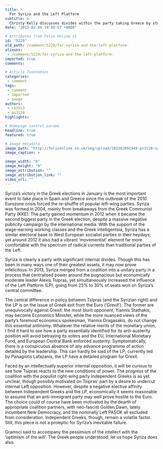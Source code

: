 ```yaml
---
title: >
  For Syriza and the Left Platform
subtitle: >
  Christy Kelly discusses divides within the party taking Greece by storm
date: "2015-02-09 19:49:57 +0000"

# Attributes from Felix Online V1
id: "5229"
old_path: /comment/5229/for-syriza-and-the-left-platform-
aliases:
 - /comment/5229/for-syriza-and-the-left-platform-
imported: true
comments:

# Article Taxonomies
categories:
 - comment
tags:
 - comment
 - imported
 - image
authors:
 - ck2513
 - ps3110
highlights:

# Homepage control params
headline: true
featured: true

# Image metadata
image_path: "http://felixonline.co.uk/img/upload/201502091949-ps3110-screen-shot-2015-02-09-at-19.49.24.png"
image_caption: >

image_width: "0"
image_height: "0"
image_attribution: ""
image_attribution_link: ""
video_url: ""
---
```


Syriza’s victory in the Greek elections in January is the most important event to take place in Spain and Greece since the outbreak of the 2010 Eurozone crisis forced the re-shuffle of popular left-wing parties. Syriza was formed in 2004, mainly from breakaways from the Greek Communist Party (KKE). The party gained momentum in 2012 when it became the second biggest party in the Greek election, despite a massive negative publicity campaign by the international media. With the support of the wage-earning working classes and the Greek intelligentsia, Syriza has a similar electoral base to West European socialist parties in their heydays; yet around 2012 it also had a vibrant ‘movementist’ element far more comfortable with the spectrum of radical currents than traditional parties of the Left.

Syriza is clearly a party with significant internal divides. Though this has been in many ways one of their greatest assets, it may now prove infelicitous. In 2013, Syriza merged from a coalition into a unitary party in a process that centralised power around the pugnacious but economically moderate leader Alexis Tsipras, yet simultaneously increased the influence of the Left Platform (LP), going from 25% to 30% of seats won on Syriza’s central committee.

The central difference in policy between Tsipras (and the Syrizian right) and the LP is on the issue of Greek exit from the Euro (‘Grexit’). The former are unequivocally against Grexit: the most blunt opponent, Yiannis Stathakis, may become Economics Minister, while the more nuanced views of the party’s foremost economics spokesman, Yiannis Dragasakis, do not change this essential antinomy. Whatever the relative merits of the monetary union, I find it hard to see how a party essentially identified for its anti-austerity position will avoid betraying its voters and the EU, International Monetary Fund, and European Central Bank enforced austerity. Symptomatically, there is a conspicuous absence of any advance programme of action detailed by the leadership. This can hardly be said of the LP; currently led by Panagiotis Lafazanis, the LP have a detailed program for Grexit.

Faced by an intellectually superior internal opposition, it will be curious to see how Tsipras reacts to the new conditions of power. The progress of the coalition with the populist right-wing party Independent Greeks is as yet unclear, though possibly motivated on Tsipras’ part by a desire to undercut internal Left opposition. However, despite a negative elective affinity between Independent Greeks and the LP, economically it seems reasonable to assume that an anti-immigrant party may well prove hostile to the Euro. The choice could of course have been motivated by the dearth of appropriate coalition partners, with neo-fascist Golden Dawn, lately incumbent New Democracy, and the nominally Left PASOK all excluded from consideration. Independent Greeks, though, remain a volatile factor. Still, this piece is not a proleptic for Syriza’s inevitable failure.

Gramsci said to accompany the pessimism of the intellect with the ‘optimism of the will’. The Greek people understood; let us hope Syriza does also.
